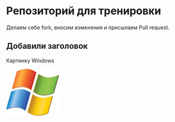 # Репозиторий для тренировки

Делаем себе fork, вносим изменения и присылаем Pull request.

## Добавили заголовок

Картинку Windows

![Windows](windows.png)
